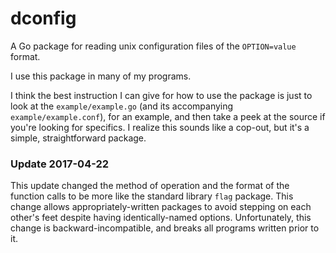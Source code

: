 # dconfig
A Go package for reading unix configuration files of the `OPTION=value` format.

I use this package in many of my programs.

I think the best instruction I can give for how to use the package is just
to look at the `example/example.go` (and its accompanying
`example/example.conf`), for an example, and then take a peek at the source
if you're looking for specifics. I realize this sounds like a cop-out, but
it's a simple, straightforward package.

### Update 2017-04-22

This update changed the method of operation and the format of the function
calls to be more like the standard library `flag` package. This change allows
appropriately-written packages to avoid stepping on each other's feet despite
having identically-named options. Unfortunately, this change is
backward-incompatible, and breaks all programs written prior to it.


